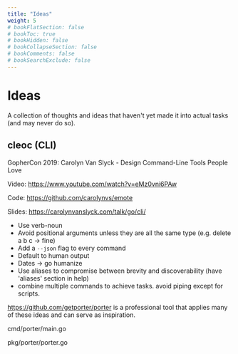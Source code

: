 ```yaml
---
title: "Ideas"
weight: 5
# bookFlatSection: false
# bookToc: true
# bookHidden: false
# bookCollapseSection: false
# bookComments: false
# bookSearchExclude: false
---
```


# Ideas

A collection of thoughts and ideas that haven't yet made it into actual tasks
(and may never do so).

## cleoc (CLI)

GopherCon 2019: Carolyn Van Slyck - Design Command-Line Tools People Love

Video: https://www.youtube.com/watch?v=eMz0vni6PAw

Code: https://github.com/carolynvs/emote

Slides: https://carolynvanslyck.com/talk/go/cli/

* Use verb-noun
* Avoid positional arguments unless they are all the same type (e.g. delete a b c -> fine)
* Add a `--json` flag to every command
* Default to human output
* Dates -> go humanize
* Use aliases to compromise between brevity and discoverability (have 'aliases' section in help)
* combine multiple commands to achieve tasks. avoid piping except for scripts.

https://github.com/getporter/porter is a professional tool that applies many of
these ideas and can serve as inspiration.

cmd/porter/main.go

pkg/porter/porter.go
